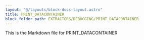 ```yaml
---
layout: "@/layouts/block-docs-layout.astro"
title: PRINT_DATACONTAINER
block_folder_path: EXTRACTORS/DEBUGGING/PRINT_DATACONTAINER
---
```


This is the Markdown file for PRINT_DATACONTAINER

